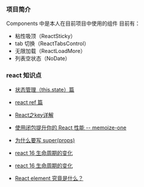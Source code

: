 ### 项目简介

Components 中是本人在目前项目中使用的组件
目前有： 

* 粘性吸顶（ReactSticky）
* tab 切换（ReactTabsControl）
* 无限加载（ReactLoadMore）
* 列表空状态（NoDate）


### react 知识点
* [状态管理（this.state）篇](https://github.com/olifer655/react/issues/1)

* [react ref 篇](https://github.com/olifer655/react/issues/2)

* [React之key详解](https://github.com/olifer655/react/issues/3)

* [使用闭包提升你的 React 性能 -- memoize-one](https://github.com/olifer655/react/issues/7)

* [为什么要写 super(props)](https://github.com/olifer655/react/issues/8)

* [react 16 生命周期的变化](https://github.com/olifer655/react/issues/3)

* [react 16 生命周期的变化](https://github.com/olifer655/react/issues/3)

* [React element 究竟是什么？](https://github.com/olifer655/react/issues/11)
